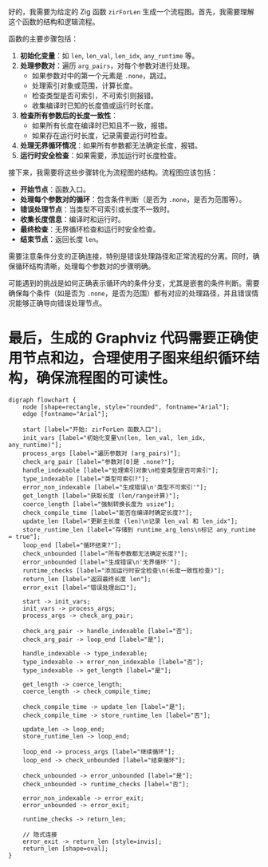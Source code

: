 好的，我需要为给定的 Zig 函数 `zirForLen` 生成一个流程图。首先，我需要理解这个函数的结构和逻辑流程。

函数的主要步骤包括：

1. **初始化变量**：如 `len`, `len_val`, `len_idx`, `any_runtime` 等。
2. **处理参数对**：遍历 `arg_pairs`，对每个参数对进行处理。
   - 如果参数对中的第一个元素是 `.none`，跳过。
   - 处理索引对象或范围，计算长度。
   - 检查类型是否可索引，不可索引则报错。
   - 收集编译时已知的长度值或运行时长度。
3. **检查所有参数后的长度一致性**：
   - 如果所有长度在编译时已知且不一致，报错。
   - 如果存在运行时长度，记录需要运行时检查。
4. **处理无界循环情况**：如果所有参数都无法确定长度，报错。
5. **运行时安全检查**：如果需要，添加运行时长度检查。

接下来，我需要将这些步骤转化为流程图的结构。流程图应该包括：

- **开始节点**：函数入口。
- **处理每个参数对的循环**：包含条件判断（是否为 `.none`，是否为范围等）。
- **错误处理节点**：当类型不可索引或长度不一致时。
- **收集长度信息**：编译时和运行时。
- **最终检查**：无界循环检查和运行时安全检查。
- **结束节点**：返回长度 `len`。

需要注意条件分支的正确连接，特别是错误处理路径和正常流程的分离。同时，确保循环结构清晰，处理每个参数对的步骤明确。

可能遇到的挑战是如何正确表示循环内的条件分支，尤其是嵌套的条件判断。需要确保每个条件（如是否为 `.none`，是否为范围）都有对应的处理路径，并且错误情况能够正确导向错误处理节点。

最后，生成的 Graphviz 代码需要正确使用节点和边，合理使用子图来组织循环结构，确保流程图的可读性。
================================================
```graphviz
digraph flowchart {
    node [shape=rectangle, style="rounded", fontname="Arial"];
    edge [fontname="Arial"];

    start [label="开始: zirForLen 函数入口"];
    init_vars [label="初始化变量\n(len, len_val, len_idx, any_runtime)"];
    process_args [label="遍历参数对 (arg_pairs)"];
    check_arg_pair [label="参数对[0]是 .none?"];
    handle_indexable [label="处理索引对象\n检查类型是否可索引"];
    type_indexable [label="类型可索引?"];
    error_non_indexable [label="生成错误\n'类型不可索引'"];
    get_length [label="获取长度 (len/range计算)"];
    coerce_length [label="强制转换长度为 usize"];
    check_compile_time [label="能否在编译时确定长度?"];
    update_len [label="更新主长度 (len)\n记录 len_val 和 len_idx"];
    store_runtime_len [label="存储到 runtime_arg_lens\n标记 any_runtime = true"];
    loop_end [label="循环结束?"];
    check_unbounded [label="所有参数都无法确定长度?"];
    error_unbounded [label="生成错误\n'无界循环'"];
    runtime_checks [label="添加运行时安全检查\n(长度一致性检查)"];
    return_len [label="返回最终长度 len"];
    error_exit [label="错误处理出口"];

    start -> init_vars;
    init_vars -> process_args;
    process_args -> check_arg_pair;

    check_arg_pair -> handle_indexable [label="否"];
    check_arg_pair -> loop_end [label="是"];

    handle_indexable -> type_indexable;
    type_indexable -> error_non_indexable [label="否"];
    type_indexable -> get_length [label="是"];

    get_length -> coerce_length;
    coerce_length -> check_compile_time;

    check_compile_time -> update_len [label="是"];
    check_compile_time -> store_runtime_len [label="否"];

    update_len -> loop_end;
    store_runtime_len -> loop_end;

    loop_end -> process_args [label="继续循环"];
    loop_end -> check_unbounded [label="结束循环"];

    check_unbounded -> error_unbounded [label="是"];
    check_unbounded -> runtime_checks [label="否"];

    error_non_indexable -> error_exit;
    error_unbounded -> error_exit;
    
    runtime_checks -> return_len;
    
    // 隐式连接
    error_exit -> return_len [style=invis];
    return_len [shape=oval];
}
```